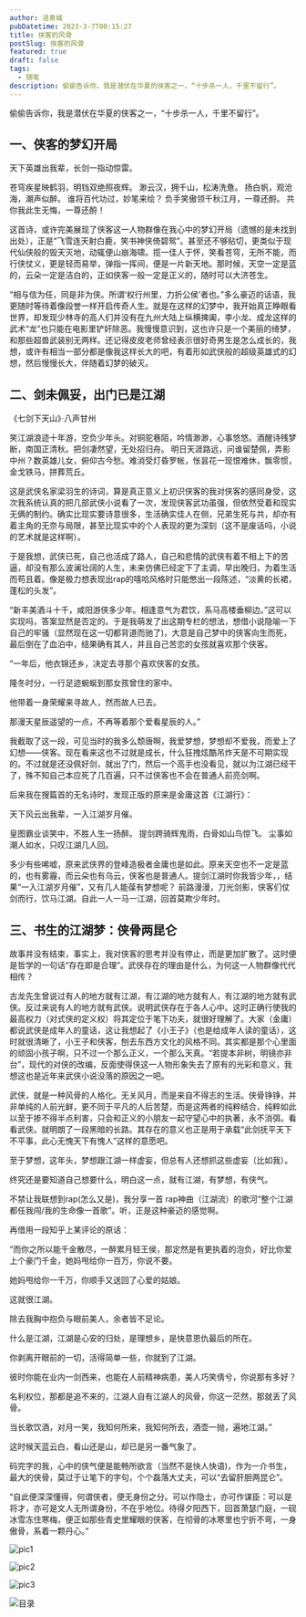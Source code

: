 ```yaml
---
author: 浥青城
pubDatetime: 2023-3-7T00:15:27
title: 侠客的风骨
postSlug: 侠客的风骨
featured: true
draft: false
tags:
  - 随笔
description: 偷偷告诉你，我是潜伏在华夏的侠客之一，“十步杀一人，千里不留行”。
---
```

偷偷告诉你，我是潜伏在华夏的侠客之一，“十步杀一人，千里不留行”。

## 一、侠客的梦幻开局  

<font face="楷体">
天下英雄出我辈，长剑一指动惊雷。

苍穹疾星映鹤羽，明铛双绝照夜辉。
渺云汉，拥千山，松涛洗惫。
扬白帆，观沧海，潮声似醉。
谁将百代功过，妙笔来绘？
负手笑傲领千秋江月，一尊还酹。
共你我此生无悔，一尊还酹！
</font>

这首诗，或许完美展现了侠客这一人物群像在我心中的梦幻开局（遗憾的是未找到出处），正是“飞雪连天射白鹿，笑书神侠倚碧鸳”。甚至还不够贴切，更类似于现代仙侠般的毁天灭地，动辄便山崩海啸。揽一佳人于怀，笑看苍穹，无所不能，而行侠仗义，更是轻而易举，弹指一挥间，便是一片新天地。那时候，天空一定是蓝的，云朵一定是洁白的，正如侠客一般一定是正义的，随时可以大济苍生。

“相与信为任，同是非为侠。所谓‘权行州里，力折公侯’者也。”多么豪迈的话语，我更随时等待着像段誉一样开启传奇人生。就是在这样的幻梦中，我开始真正睁眼看世界，却发现少林寺的高人们并没有在九州大陆上纵横捭阖，李小龙、成龙这样的武术“龙”也只能在电影里铲奸除恶。我慢慢意识到，这也许只是一个美丽的绮梦，和那些超兽武装别无两样。还记得皮皮老师曾经表示很好奇男生是怎么成长的，我想，或许有相当一部分都是像我这样长大的吧，有着形如武侠般的超级英雄式的幻想，然后慢慢长大，伴随着幻梦的破灭。


## 二、剑未佩妥，出门已是江湖

<font face="楷体">

《七剑下天山》·八声甘州

笑江湖浪迹十年游，空负少年头。对铜驼巷陌，吟情渺渺，心事悠悠。酒醒诗残梦断，南国正清秋。把剑凄然望，无处招归舟。
明日天涯路远，问谁留楚佩，弄影中州？数英雄儿女，俯仰古今愁。难消受灯昏罗帐，怅昙花一现恨难休，飘零惯，金戈铁马，拼葬荒丘。
</font>

这是武侠名家梁羽生的诗词，算是真正意义上初识侠客的我对侠客的感同身受，这次我系统认真的把几部武侠小说看了一次，发现侠客武功虽强，但依然受着和现实无俩的制约。确实比现实要诗意很多，生活确实佳人在侧，兄弟生死与共，却亦有着主角的无奈与局限，甚至比现实中的个人表现的更为深刻（这不是废话吗，小说的艺术就是这样啊）。

于是我想，武侠已死，自己也活成了路人，自己和悲情的武侠有着不相上下的苦逼，却没有那么波澜壮阔的人生，未来仿佛已经定下了主调，早出晚归，为着生活而苟且着。像是极力想表现出rap的嘻哈风格时只能憋出一段陈述，“淡黄的长裙，蓬松的头发”。

“新丰美酒斗十千，咸阳游侠多少年。相逢意气为君饮，系马高楼垂柳边。”这可以实现吗，答案显然是否定的。于是我萌发了出这期专栏的想法，想借小说隐喻一下自己的牢骚（显然现在这一切都背道而驰了)，大意是自己梦中的侠客向生而死，最后倒在了血泊中，结果确有其人，并且自己苦恋的女孩就喜欢那个侠客。

“一年后，他衣锦还乡，决定去寻那个喜欢侠客的女孩。

隆冬时分，一行足迹蜿蜒到那女孩曾住的家中。

他带着一身荣耀来寻故人，然而故人已去。

那漫天星辰遥望的一点，不再等着那个爱看星辰的人。”

我截取了这一段，可见当时的我多么颓唐啊，我爱梦想，梦想却不爱我，而爱上了幻想——侠客。现在看来这也不过就是成长，什么狂拽炫酷吊炸天是不可期实现的。不过就是还没佩好剑，就出了门，然后一个高手也没看见，就以为江湖已经干了，殊不知自己本应死了几百遍，只不过侠客也不会在普通人前亮剑啊。

后来我在搜篇首的无名诗时，发现正版的原来是金庸这首《江湖行》：

<font face="楷体">
天下风云出我辈，一入江湖岁月催。

皇图霸业谈笑中，不胜人生一扬醉。
提剑跨骑辉鬼雨，白骨如山鸟惊飞。
尘事如潮人如水，只叹江湖几人回。
</font>

多少有些唏嘘，原来武侠界的登峰造极者金庸也是如此。原来天空也不一定是蓝的，也有雾霾，而云朵也有乌云，侠客也是普通人。提剑江湖时你我皆少年，，结果“一入江湖岁月催”，又有几人能葆有梦想呢？
前路漫漫，刀光剑影，侠客们仗剑而行，饮马江湖。自此一人一马一江湖，回首莫欺少年时。


## 三、书生的江湖梦：侠骨两昆仑
故事并没有结束，事实上，我对侠客的思考并没有停止，而是更加扩散了。这时便是哲学的一句话“存在即是合理”。武侠存在的理由是什么，为何这一人物群像代代相传？

古龙先生曾说过有人的地方就有江湖，有江湖的地方就有人，有江湖的地方就有武侠。反过来说有人的地方就有武侠。说明武侠存在于各人心中。这时正确行使我的最高权力（对式侠的定义权）将其定位于笔下功夫，就很好理解了。大家（金庸）都说武侠是成年人的童话，这让我想起了《小王子》（也是给成年人读的童话），这时就很清晰了，小王子和侠客，刨去东西方文化的风格不同。其实都是那个心里面的顽固小孩子啊，只不过一个那么正义，一个那么天真。“若提本非树，明镜亦非台”，现代的对侠的改编，反面使得侠这一人物形象失去了原有的光彩和意义，我想这也是近年来武侠小说没落的原因之一吧。

武侠，就是一种风骨的人格化。无关风月，而是来自不得志的生活。侠骨铮铮，并非单纯的人前光鲜，更不同于平凡的人后苦楚，而是这两者的纯粹结合，纯粹如此以至于掺不得半点利害，只会和正义的小朋友一起守望心中的执著，永不消弭。看看武侠。就明朗了一段黑暗的长路。其存在的意义也正是用于承载“此剑抚平天下不平事，此心无愧天下有愧人”这样的意愿吧。

至于梦想，这年头，梦想跟江湖一样虚妄，但总有人还想抓这些虚妄（比如我）。

终究还是要知道自己想要什么，明白这一点，就有江湖，有梦想，有侠气。

不禁让我联想到rap(怎么又是)，我分享一首 rap神曲（江湖流）的歌河“整个江湖都任我闯/我的生命像一首歌”。听，正是这种豪迈的感觉啊。

再借用一段知乎上某评论的原话：

“而你之所以能千金散尽，一醉累月轻王侯，那定然是有更执着的泡负，好比你爱上个豪门千金，她妈甩给你一百万，你说不要。

她妈甩给你一千万，你顺手又送回了心爱的姑娘。

这就很江湖。

除去我胸中抱负与眼前美人，余者皆不足论。

什么是江湖，江湖是心安的归处，是理想乡，是快意恩仇最后的所在。

你剥离开眼前的一切，活得简单一些，你就到了江湖。

彼时你能在业内一剑西来，也能在人前精神病患，美人巧笑倩兮，你说那有多好？

名利权位，那都是追不来的，江湖人自有江湖人的风骨，你这一茫然，那就丢了风骨。

当长歌饮酒，对月一笑，我知何所来，我知何所去，酒壶一抛，遍地江湖。”

这时候天蓝云白，看山还是山，却已是另一番气象了。

码完字的我，心中的侠气便是能畅所欲言（当然不是快人快语)，作为一介书生，最大的侠骨，莫过于让笔下的字句，个个磊落大丈夫，可以“去留肝胆两昆仑”。


“自此便深深懂得，何谓侠者，便无身份之分。可以作隐士，亦可作谋臣：可以是将才，亦可是文人无所谓身份，不在乎地位。待得夕阳西下，回首萧瑟门庭，一砚冰雪冻住寒梅，便正如那些青史里耀眼的侠客，在彻骨的冰寒里也宁折不弯，一身傲骨，系着一颗丹心。”

![pic1](../../assets/images/informal-essay/9-1.jpeg)

![pic2](../../assets/images/informal-essay/9-2.jpeg)

![pic3](../../assets/images/informal-essay/9-3.jpeg)

![目录](../../assets/images/informal-essay/9-4.jpg)
